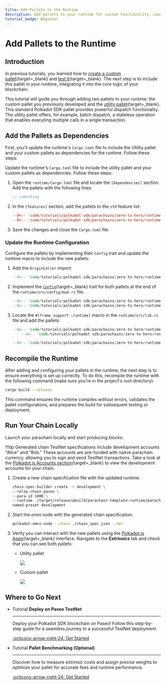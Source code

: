 ```yaml
---
title: Add Pallets to the Runtime
description: Add pallets to your runtime for custom functionality. Learn to configure and integrate pallets in Polkadot SDK-based blockchains.
tutorial_badge: Beginner
---
```


# Add Pallets to the Runtime

## Introduction

In previous tutorials, you learned how to [create a custom pallet](/tutorials/polkadot-sdk/parachains/zero-to-hero/build-custom-pallet/){target=\_blank} and [test it](/tutorials/polkadot-sdk/parachains/zero-to-hero/pallet-unit-testing/){target=\_blank}. The next step is to include this pallet in your runtime, integrating it into the core logic of your blockchain.

This tutorial will guide you through adding two pallets to your runtime: the custom pallet you previously developed and the [utility pallet](https://paritytech.github.io/polkadot-sdk/master/pallet_utility/index.html){target=\_blank}. This standard Polkadot SDK pallet provides powerful dispatch functionality. The utility pallet offers, for example, batch dispatch, a stateless operation that enables executing multiple calls in a single transaction.

## Add the Pallets as Dependencies

First, you'll update the runtime's `Cargo.toml` file to include the Utility pallet and your custom pallets as dependencies for the runtime. Follow these steps:

Update the runtime's `Cargo.toml` file to include the utility pallet and your custom pallets as dependencies. Follow these steps:

1. Open the `runtime/Cargo.toml` file and locate the `[dependencies]` section. Add the pallets with the following lines:

    ```js
    // something
    ```

2. In the `[features]` section, add the pallets to the `std` feature list:

    ```toml hl_lines="5-6" title="Cargo.toml"
    --8<-- 'code/tutorials/polkadot-sdk/parachains/zero-to-hero/runtime/Cargo.toml:63:65'
    --8<-- 'code/tutorials/polkadot-sdk/parachains/zero-to-hero/runtime/Cargo.toml:74:76'
    ```

3. Save the changes and close the `Cargo.toml` file

### Update the Runtime Configuration

Configure the pallets by implementing their `Config` trait and update the runtime macro to include the new pallets:

1. Add the `OriginCaller` import:

    ```rust title="mod.rs" hl_lines="2"
    --8<-- 'code/tutorials/polkadot-sdk/parachains/zero-to-hero/runtime/src/configs/mod.rs:59:60'
    ```

2. Implement the [`Config`](https://paritytech.github.io/polkadot-sdk/master/pallet_utility/pallet/trait.Config.html){target=\_blank} trait for both pallets at the end of the `runtime/src/config/mod.rs` file:

    ```rust title="mod.rs" hl_lines="7-25"
    --8<-- 'code/tutorials/polkadot-sdk/parachains/zero-to-hero/runtime/src/configs/mod.rs:315:336'
    --8<-- 'code/tutorials/polkadot-sdk/parachains/zero-to-hero/runtime/src/configs/mod.rs:338:338'
    ```

3. Locate the `#[frame_support::runtime]` macro in the `runtime/src/lib.rs` file and add the pallets:

    ```rust hl_lines="8-12" title="lib.rs"
    --8<-- 'code/tutorials/polkadot-sdk/parachains/zero-to-hero/runtime/src/lib.rs:253:255'
        --8<-- 'code/tutorials/polkadot-sdk/parachains/zero-to-hero/runtime/src/lib.rs:265:266'

    --8<-- 'code/tutorials/polkadot-sdk/parachains/zero-to-hero/runtime/src/lib.rs:313:318'
    ```

## Recompile the Runtime

After adding and configuring your pallets in the runtime, the next step is to ensure everything is set up correctly. To do this, recompile the runtime with the following command (make sure you're in the project's root directory):

```bash
cargo build --release
```

This command ensures the runtime compiles without errors, validates the pallet configurations, and prepares the build for subsequent testing or deployment.

## Run Your Chain Locally

Launch your parachain locally and start producing blocks:

!!!tip
    Generated chain TestNet specifications include development accounts "Alice" and "Bob." These accounts are pre-funded with native parachain currency, allowing you to sign and send TestNet transactions. Take a look at the [Polkadot.js Accounts section](https://polkadot.js.org/apps/#/accounts){target=\_blank} to view the development accounts for your chain.

1. Create a new chain specification file with the updated runtime:

    ```bash
    chain-spec-builder create -t development \
    --relay-chain paseo \
    --para-id 1000 \
    --runtime ./target/release/wbuild/parachain-template-runtime/parachain_template_runtime.compact.compressed.wasm \
    named-preset development
    ```

2. Start the omni node with the generated chain specification:

    ```bash
    polkadot-omni-node --chain ./chain_spec.json --dev
    ```

3. Verify you can interact with the new pallets using the [Polkadot.js Apps](https://polkadot.js.org/apps/?rpc=ws%3A%2F%2F127.0.0.1%3A9944#/extrinsics){target=\_blank} interface. Navigate to the **Extrinsics** tab and check that you can see both pallets:
    - Utility pallet

        ![](/images/tutorials/polkadot-sdk/parachains/zero-to-hero/add-pallets-to-runtime/add-pallets-to-runtime-1.webp)
    

    - Custom pallet

        ![](/images/tutorials/polkadot-sdk/parachains/zero-to-hero/add-pallets-to-runtime/add-pallets-to-runtime-2.webp)

## Where to Go Next

<div class="grid cards" markdown>

-   <span class="badge tutorial">Tutorial</span> __Deploy on Paseo TestNet__

    ---

    Deploy your Polkadot SDK blockchain on Paseo! Follow this step-by-step guide for a seamless journey to a successful TestNet deployment.

    [:octicons-arrow-right-24: Get Started](/tutorials/polkadot-sdk/parachains/zero-to-hero/deploy-to-testnet/)

-   <span class="badge tutorial">Tutorial</span> __Pallet Benchmarking (Optional)__

    ---

    Discover how to measure extrinsic costs and assign precise weights to optimize your pallet for accurate fees and runtime performance.

    [:octicons-arrow-right-24: Get Started](/tutorials/polkadot-sdk/parachains/zero-to-hero/pallet-benchmarking/)

</div>
